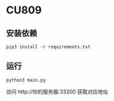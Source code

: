 # CU809

## 安装依赖

`pip3 install -r requirements.txt`

## 运行

`python3 main.py`

访问 http://你的服务器:33200 获取对应地址
